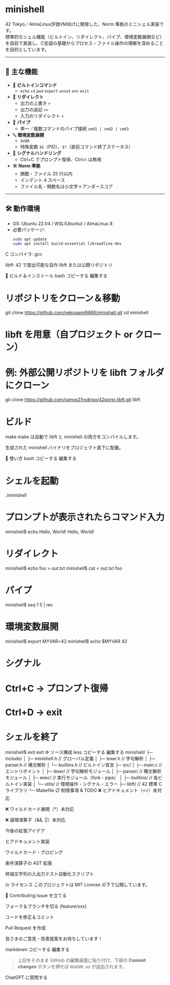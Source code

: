 # minishell

42 Tokyo／AlmaLinux評価VM向けに開発した、Norm 準拠のミニシェル実装です。  
標準的なシェル機能（ビルトイン、リダイレクト、パイプ、環境変数展開など）を自前で実装し、C言語の基礎からプロセス・ファイル操作の理解を深めることを目的としています。

---

## 🌟 主な機能

- 🎉 **ビルトインコマンド**  
  - `echo` `cd` `pwd` `export` `unset` `env` `exit`
- 🔄 **リダイレクト**  
  - 出力の上書き `>`  
  - 出力の追記 `>>`  
  - 入力のリダイレクト `<`
- 🔗 **パイプ**  
  - 単一／複数コマンドのパイプ接続 `cmd1 | cmd2 | cmd3`
- 🔤 **環境変数展開**  
  - `$VAR`  
  - 特殊変数 `$$`（PID）、`$?`（直前コマンド終了ステータス）
- 📳 **シグナルハンドリング**  
  - Ctrl+C でプロンプト復帰、Ctrl+\ は無視
- 🛠 **Norm 準拠**  
  - 関数・ファイル 25 行以内  
  - インデント 4 スペース  
  - ファイル名・関数名は小文字＋アンダースコア

---

## 🛠️ 動作環境

- OS: Ubuntu 22.04 / WSL(Ubuntu) / AlmaLinux 8  
- 必要パッケージ:  
  ```bash
  sudo apt update
  sudo apt install build-essential libreadline-dev
C コンパイラ: gcc

libft: 42 で提出可能な自作 libft または公開リポジトリ

🚀 ビルド＆インストール
bash
コピーする
編集する
# リポジトリをクローン＆移動
git clone https://github.com/nekogami6666/minishell.git
cd minishell

# libft を用意（自プロジェクト or クローン）
# 例: 外部公開リポジトリを libft フォルダにクローン
git clone https://github.com/ramos21rodrigo/42porto.libft.git libft

# ビルド
make
make は自動で libft と minishell の両方をコンパイルします。

生成された minishell バイナリをプロジェクト直下に配置。

🎯 使い方
bash
コピーする
編集する
# シェルを起動
./minishell

# プロンプトが表示されたらコマンド入力
minishell$ echo Hello, World!
Hello, World!

# リダイレクト
minishell$ echo foo > out.txt
minishell$ cat < out.txt
foo

# パイプ
minishell$ seq 1 5 | rev

# 環境変数展開
minishell$ export MYVAR=42
minishell$ echo $MYVAR
42

# シグナル
# Ctrl+C → プロンプト復帰
# Ctrl+D → exit

# シェルを終了
minishell$ exit
exit
⚙️ ソース構成
less
コピーする
編集する
minishell/
├─ include/
│   ├─ minishell.h       // グローバル定義
│   ├─ lexer.h           // 字句解析
│   ├─ parser.h          // 構文解析
│   └─ builtins.h        // ビルトイン宣言
├─ src/
│   ├─ main.c            // エントリポイント
│   ├─ lexer/            // 字句解析モジュール
│   ├─ parser/           // 構文解析モジュール
│   ├─ exec/             // 実行モジュール（fork・pipe）
│   ├─ builtins/         // 各ビルトイン実装
│   └─ utils/            // 環境操作・シグナル・エラー
├─ libft/                // 42 標準 C ライブラリ
└─ Makefile
📋 制限事項 & TODO
❌ ヒアドキュメント（<<）未対応

❌ ワイルドカード展開（*）未対応

❌ 論理演算子（&&, ||）未対応

今後の拡張アイデア

ヒアドキュメント実装

ワイルドカード・グロビング

条件演算子の AST 拡張

終端文字列の入出力テスト自動化スクリプト

⚖️ ライセンス
このプロジェクトは MIT License の下で公開しています。

🤝 Contributing
Issue を立てる

フォーク＆ブランチを切る (feature/xxx)

コードを修正＆コミット

Pull Request を作成

皆さまのご意見・改善提案をお待ちしています！

markdown
コピーする
編集する

> 上記をそのまま GitHub の編集画面に貼り付け、下部の **Commit changes** ボタンを押せば `README.md` が追加されます。








ChatGPT に質問する
